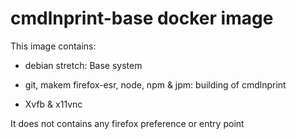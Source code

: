 # cmdlnprint-base docker image

This image contains:

- debian stretch: Base system

- git, makem firefox-esr, node, npm & jpm: building of cmdlnprint

- Xvfb & x11vnc

It does not contains any firefox preference or entry point
